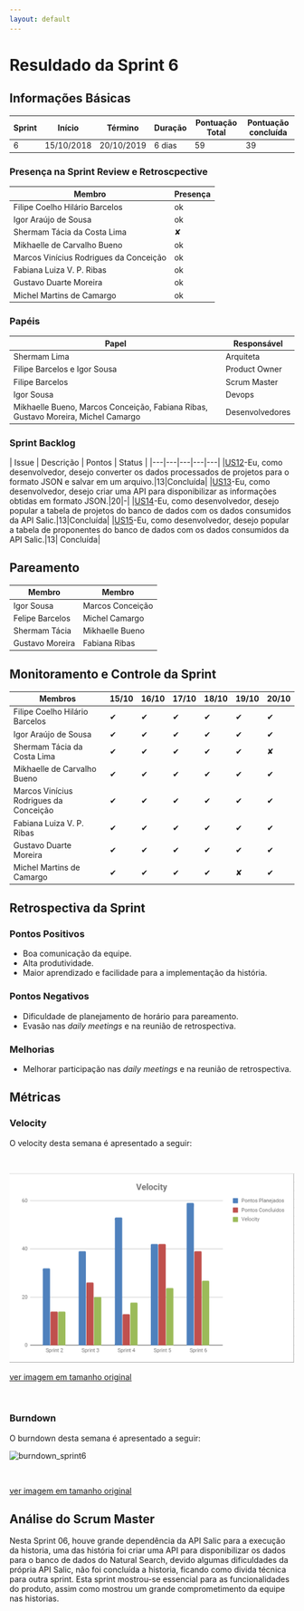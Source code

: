 ```yaml
---
layout: default
---
```


# Resuldado da Sprint 6


## Informações Básicas

| Sprint | Início | Término | Duração | Pontuação Total | Pontuação concluída |
|---|---|---|---|---|---|
| 6 | 15/10/2018 | 20/10/2019 | 6 dias | 59 | 39 |

### Presença na Sprint Review e Retroscpective

| Membro | Presença |
|---|---|
|Filipe Coelho Hilário Barcelos| ok |
|Igor Araújo de Sousa | ok |
|Shermam Tácia da Costa Lima | &#x2718; |
|Mikhaelle de Carvalho Bueno | ok |
|Marcos Vinícius Rodrigues da Conceição | ok |
|Fabiana Luiza V. P. Ribas | ok |
|Gustavo Duarte Moreira | ok |
|Michel Martins de Camargo| ok |

### Papéis 

|Papel | Responsável |
|---|---|
| Shermam Lima | Arquiteta |
| Filipe Barcelos e Igor Sousa | Product Owner |
| Filipe Barcelos | Scrum Master |
| Igor Sousa | Devops |
| Mikhaelle Bueno, Marcos Conceição, Fabiana Ribas, Gustavo Moreira, Michel Camargo | Desenvolvedores |

### Sprint Backlog

| Issue | Descrição | Pontos | Status |
|---|---|---|---|---|
|[US12](https://github.com/fga-eps-mds/2018.2-NaturalSearch/issues/127)-Eu, como desenvolvedor, desejo converter os dados processados de projetos para o formato JSON e salvar em um arquivo.|13|Concluída|
|[US13](https://github.com/fga-eps-mds/2018.2-NaturalSearch/issues/128)-Eu, como desenvolvedor, desejo criar uma API para disponibilizar as informações obtidas em formato JSON.|20|-|
|[US14](https://github.com/fga-eps-mds/2018.2-NaturalSearch/issues/129)-Eu, como desenvolvedor, desejo popular a tabela de projetos do banco de dados com os dados consumidos da API Salic.|13|Concluída|
|[US15](https://github.com/fga-eps-mds/2018.2-NaturalSearch/issues/130)-Eu, como desenvolvedor, desejo popular a tabela de proponentes do banco de dados com os dados consumidos da API Salic.|13| Concluída|

## Pareamento 

| Membro  | Membro |
|---|---|
| Igor Sousa  | Marcos Conceição  |
| Felipe Barcelos | Michel Camargo |
| Shermam Tácia | Mikhaelle Bueno |
| Gustavo Moreira | Fabiana Ribas |

## Monitoramento e Controle da Sprint 

| Membros | 15/10 | 16/10 | 17/10 |18/10 | 19/10 | 20/10 |
|---|---|---|---|---|---|---|
|Filipe Coelho Hilário Barcelos| &#10004; | &#10004; | &#10004;| &#10004; | &#10004; | &#10004; |
|Igor Araújo de Sousa | &#10004;| &#10004; | &#10004; | &#10004; | &#10004; | &#10004; |
|Shermam Tácia da Costa Lima | &#10004; | &#10004; | &#10004; | &#10004; | &#10004; | &#x2718; |
|Mikhaelle de Carvalho Bueno | &#10004; | &#10004; | &#10004; | &#10004; | &#10004; | &#10004; |
|Marcos Vinícius Rodrigues da Conceição | &#10004; | &#10004; | &#10004; | &#10004; | &#10004; | &#10004; |
|Fabiana Luiza V. P. Ribas | &#10004; | &#10004; | &#10004; | &#10004; | &#10004; | &#10004; |
|Gustavo Duarte Moreira | &#10004; | &#10004; | &#10004; | &#10004; | &#10004; | &#10004; |
|Michel Martins de Camargo| &#10004; | &#10004; | &#10004;| &#10004; | &#x2718;| &#10004;|

## Retrospectiva da Sprint

### Pontos Positivos

- Boa comunicação da equipe.
- Alta produtividade.
- Maior aprendizado e facilidade para a implementação da história.

### Pontos Negativos

- Dificuldade de planejamento de horário para pareamento.
- Evasão nas _daily meetings_ e na reunião de retrospectiva. 

### Melhorias 

- Melhorar participação nas _daily meetings_ e na reunião de retrospectiva.

## Métricas

### Velocity

O velocity desta semana é apresentado a seguir:

<br>

![velocity_6](image_Sprint7/velocity_6.png)

[ver imagem em tamanho original](https://fga-eps-mds.github.io/2018.2-NaturalSearch/docs/resultado_sprint/image_Sprint7/velocity_6.png)

<br>

### Burndown

O burndown desta semana é apresentado a seguir:
<br>

![burndown_sprint6](images/burndown_sprint6.png)

<br>

[ver imagem em tamanho original](https://fga-eps-mds.github.io/2018.2-NaturalSearch/docs/images/burndown_sprint6.png)

## Análise do Scrum Master
Nesta Sprint 06, houve grande dependência da API Salic para a  execução da historia, uma das história foi criar uma API para disponibilizar os dados para o banco de dados do Natural Search, devido algumas dificuldades da própria API Salic, não foi concluída a historia, ficando como divida técnica para outra sprint. Esta sprint mostrou-se essencial para as funcionalidades do produto, assim como mostrou um grande comprometimento da equipe nas historias.


